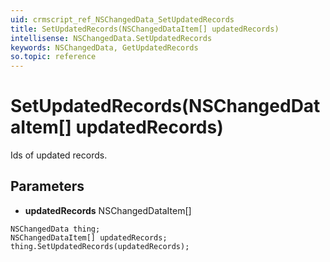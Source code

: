 ```yaml
---
uid: crmscript_ref_NSChangedData_SetUpdatedRecords
title: SetUpdatedRecords(NSChangedDataItem[] updatedRecords)
intellisense: NSChangedData.SetUpdatedRecords
keywords: NSChangedData, GetUpdatedRecords
so.topic: reference
---
```


# SetUpdatedRecords(NSChangedDataItem[] updatedRecords)

Ids of updated records.

## Parameters

* **updatedRecords** NSChangedDataItem[]

```crmscript
NSChangedData thing;
NSChangedDataItem[] updatedRecords;
thing.SetUpdatedRecords(updatedRecords);
```

